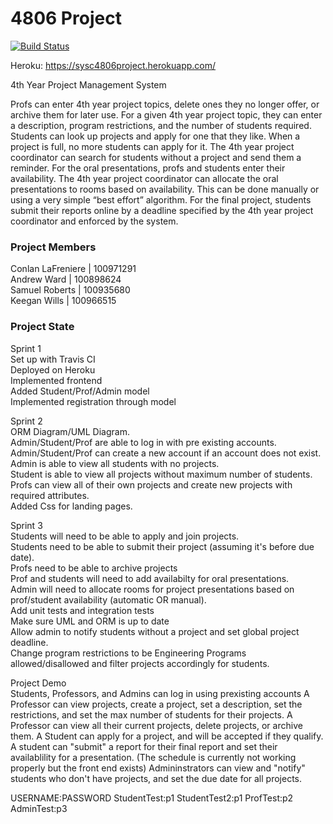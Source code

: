 # 4806 Project

[![Build Status](https://travis-ci.org/Apocahub/4806Project.svg?branch=master)](https://travis-ci.org/Apocahub/4806Project)

Heroku: https://sysc4806project.herokuapp.com/

4th Year Project Management System</br>

Profs can enter 4th year project topics, delete ones they no longer offer, or archive them for later use. For a given 4th year project topic, they can enter a description, program restrictions, and the number of students required. Students can look up projects and apply for one that they like. When a project is full, no more students can apply for it. The 4th year project coordinator can search for students without a project and send them a reminder. For the oral presentations, profs and students enter their availability. The 4th year project coordinator can allocate the oral presentations to rooms based on availability. This can be done manually or using a very simple “best effort” algorithm. For the final project, students submit their reports online by a deadline specified by the 4th year project coordinator and enforced by the system.

### Project Members

Conlan LaFreniere | 100971291 <br/>
Andrew Ward | 100898624 <br/>
Samuel Roberts | 100935680 <br/>
Keegan Wills | 100966515

### Project State

Sprint 1 <br/>
Set up with Travis CI <br/>
Deployed on Heroku <br/>
Implemented frontend <br/>
Added Student/Prof/Admin model <br/>
Implemented registration through model <br/>

Sprint 2 <br/>
ORM Diagram/UML Diagram. <br/>
Admin/Student/Prof are able to log in with pre existing accounts. <br/>
Admin/Student/Prof can create a new account if an account does not exist. <br/>
Admin is able to view all students with no projects. <br/>
Student is able to view all projects without maximum number of students. <br/>
Profs can view all of their own projects and create new projects with required attributes. <br/>
Added Css for landing pages. <br/>


Sprint 3 <br/>
Students will need to be able to apply and join projects. <br/>
Students need to be able to submit their project (assuming it's before due date). <br/>
Profs need to be able to archive projects <br/>
Prof and students will need to add availabilty for oral presentations. <br/>
Admin will need to allocate rooms for project presentations based on prof/student availability (automatic OR manual). <br/>
Add unit tests and integration tests <br/>
Make sure UML and ORM is up to date <br/>
Allow admin to notify students without a project and set global project deadline. <br/>
Change program restrictions to be Engineering Programs allowed/disallowed and filter projects accordingly for students. <br/>

Project Demo <br/>
Students, Professors, and Admins can log in using prexisting accounts
A Professor can view projects, create a project, set a description, set the restrictions, and set the max number of students for their projects.
A Professor can view all their current projects, delete projects, or archive them.
A Student can apply for a project, and will be accepted if they qualify. A student can "submit" a report for their final report
and set their availablility for a presentation. (The schedule is currently not working properly but the front end exists) 
Admininstrators can view and "notify" students who don't have projects, and set the due date for all projects.

USERNAME:PASSWORD
StudentTest:p1
StudentTest2:p1
ProfTest:p2
AdminTest:p3
